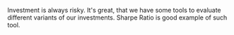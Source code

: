 Investment is always risky. It's great, that we have some tools to evaluate different variants of our investments. Sharpe Ratio is good example of such tool.
